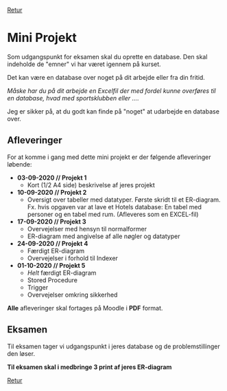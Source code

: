 [Retur](README.md)

# Mini Projekt

Som udgangspunkt for eksamen skal du oprette en database.
Den skal indeholde de "emner" vi har været igennem på kurset.

Det kan være en database over noget på dit arbejde eller fra din fritid.

*Måske har du på dit arbejde en Excelfil der med fordel kunne overføres til en database, hvad med sportsklubben eller ....*

Jeg er sikker på, at du godt kan finde på "noget" at udarbejde en database over.

## Afleveringer
For at komme i gang med dette mini projekt er der følgende afleveringer løbende:

- **03-09-2020 // Projekt 1**
	+ Kort (1/2 A4 side) beskrivelse af jeres projekt
- **10-09-2020 // Projekt 2**
	+ Oversigt over tabeller med datatyper. Første skridt til et ER-diagram. 
	Fx. hvis opgaven var at lave et Hotels database: En tabel med personer og en tabel med rum. 
	(Afleveres som en EXCEL-fil)
- **17-09-2020 // Projekt 3**
	+ Overvejelser med hensyn til normalformer
	+ ER-diagram med angivelse af alle nøgler og datatyper
- **24-09-2020 // Projekt 4**
	+ Færdigt ER-diagram
	+ Overvejelser i forhold til Indexer
- **01-10-2020 // Projekt 5**
	+ *Helt* færdigt ER-diagram
	+ Stored Procedure
	+ Trigger
	+ Overvejelser omkring sikkerhed
	
**Alle** afleveringer skal fortages på Moodle i **PDF** format.


## Eksamen
Til eksamen tager vi udgangspunkt i jeres database og de problemstillinger den løser.

**Til eksamen skal i medbringe 3 print af jeres ER-diagram**

[Retur](README.md)
